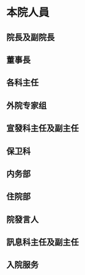 # 本院人員

<script setup>
import { VPTeamMembers } from 'vitepress/theme'

// 院長及副院長
const 院長及副院長 = [
  {
    avatar: '/01.jpg',
    name: '汝可知jr',
    title: '院長',
  },
  {
    avatar: '/02.jpg',
    name: '阿斯托洛吉斯•德丽莎•梅姬斯图斯',
    title: '副院長',
  },
]

// 董事長
const 董事長 = [
  {
    avatar: '/01.jpg',
    name: '汝可知jr',
  },
  {
    avatar: '/03.jpg',
    name: '卜粟粟～',
  },
  {
    avatar: '/04.jpg',
    name: '纳西妲',
  },
  {
    avatar: '/05.jpg',
    name: 'P·A·I·M·O·N',
  },
]

// 各科主任
const 各科主任 = [
  { avatar: '/03.jpg', name: '卜粟粟～', title: '戒網癮科主任' },
  { avatar: '/06.jpg', name: '云生', title: '精神與危重症科主任' },
  { avatar: '/07.jpg', name: '/帕姆爱邦布', title: '生物解剖科主任' },
  { avatar: '/08.jpg', name: '不是星的星', title: '急診主任' },
  { avatar: '/09.jpg', name: '群…琴师，时不时…出来弹…琴', title: '中医主任' },
  { avatar: '/10.jpg', name: '神话筱樱', title: '心理科主任' },
  { avatar: '/11.jpg', name: '泪殇', title: '外科主任' },
  { avatar: '/12.jpg', name: '纳西妲', title: '兒科主任' },
  { avatar: '/13.jpg', name: '玛卡巴卡', title: '麻醉科主任' },
  { avatar: '/14.jpg', name: 'CR400BF-GZ-5204', title: '神经科主任' },
  { avatar: '/15.jpg', name: '汝可知然', title: '骨科主任' },
  { avatar: '/16.jpg', name: 'Fairy (群猫猫) ', title: '脑科主任' },
  { avatar: '/26.jpg', name: '梦之蓝 ', title: '眼科主任' },
]

// 外院专家组
const 外院专家组 = [
  {
    avatar: '/05.jpg',
    name: 'P·A·I·M·O·N',
    title: '主任',
  },
]

// 宣發科主任及副主任
const 宣發科主任及副主任 = [
  {
    avatar: '/17.jpg',
    name: '格蕾修「记者」',
    title: '主任',
  },
  {
    avatar: '/18.jpg',
    name: '爱发电的小电鳗 Man',
    title: '副主任',
  },
]

// 保卫科人員
const 保卫科 = [
  {
    avatar: '/19.jpg',
    name: '名侦探柯北',
    title: '队长',
  },
]

// 内务部
const 内务部 = [
  {
    avatar: '/25.jpg',
    name: '猫娘老祖',
    title: '部长',
  },
]

// 住院部
const 住院部 = [
  {
    avatar: '/24.jpg',
    name: '南山无梅落',
    title: '主任',
  },
]

// 院發言人
const 院發言人 = [
  {
    avatar: '/20.jpg',
    name: 'HJURTYwww',
    title: '發言人',
  },
]

// 訊息科主任及副主任
const 訊息科主任及副主任 = [
  {
    avatar: '/21.jpg',
    name: '流雲 澄',
    title: '主任',
  },
  {
    avatar: '/22.jpg',
    name: 'Zhaozhao',
    title: '副主任',
  },
]

// 入院服务
const 入院服务 = [
  {
    avatar: '/23.jpg',
    name: 'K·A·Z·U·H·A',
    title: '服务人员',
  },
]

</script>

## 院長及副院長
<VPTeamMembers size="small" :members="院長及副院長" />

## 董事長
<VPTeamMembers size="small" :members="董事長" />

## 各科主任
<VPTeamMembers size="small" :members="各科主任" />

## 外院专家组
<VPTeamMembers size="small" :members="外院专家组" />

## 宣發科主任及副主任
<VPTeamMembers size="small" :members="宣發科主任及副主任" />

## 保卫科
<VPTeamMembers size="small" :members="保卫科" />

## 内务部
<VPTeamMembers size="small" :members="内务部" />

## 住院部
<VPTeamMembers size="small" :members="住院部" />

## 院發言人
<VPTeamMembers size="small" :members="院發言人" />

## 訊息科主任及副主任
<VPTeamMembers size="small" :members="訊息科主任及副主任" />

## 入院服务
<VPTeamMembers size="small" :members="入院服务" />

